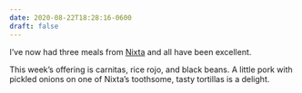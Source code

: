 ```yaml
---
date: 2020-08-22T18:28:16-0600
draft: false
---
```


I’ve now had three meals from [Nixta](https://www.nixtampls.com/) and all have been excellent.

This week’s offering is carnitas, rice rojo, and black beans. A little pork with pickled onions on one of Nixta’s toothsome, tasty tortillas is a delight.

